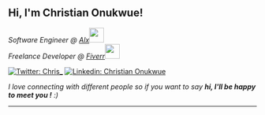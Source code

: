 <h2> Hi, I'm Christian Onukwue! </h2>
<p><em>Software Engineer @ <a href="https://www.alxafrica.com/">Alx</a><img src="https://media.giphy.com/media/fYSnHlufseco8Fh93Z/giphy.gif" width="30"></br>Freelance Developer @ <a href="https://www.fiverr.com/share/ypRrrb">Fiverr</a><img src="https://media.giphy.com/media/WUlplcMpOCEmTGBtBW/giphy.gif" width="30"> 
</em></p>

[![Twitter: Chris_](https://img.shields.io/twitter/follow/Chris4onu?style=social)](https://twitter.com/Chris4onu)
[![Linkedin: Christian Onukwue](https://img.shields.io/badge/-Christian%20Onukwue-blue?style=flat-square&logo=Linkedin&logoColor=white&link=https://www.linkedin.com/in/christian-onukwue-562084103/)](https://www.linkedin.com/in/christian-onukwue-562084103/)



<em> I love connecting with different people</b> so if you want to say <b>hi, I'll be happy to meet you !</b> :)</em>

---

